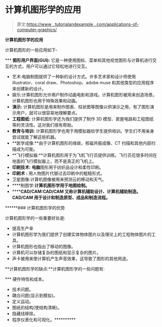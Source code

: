 # 计算机图形学的应用

> 原文:[https://www . tutorialandexample . com/applications-of-computer-graphics/](https://www.tutorialandexample.com/applications-of-computer-graphics/)

**计算机图形学的应用**

计算机图形的一些应用如下-

 ***   **图形用户界面(GUI):** 它是一种使用图标、菜单和其他视觉图形与计算机进行交互的方式，用户可以通过它轻松地进行交互。
*   艺术:电脑制图提供了一种新的设计方式。许多艺术家和设计师使用 illustrator、coral draw、Photoshop、adobe muse 和其他类型的应用程序来创建新的设计。
*   娱乐:计算机图形允许用户制作动画电影和游戏。计算机图形被用来创造场景。计算机图形也用于特殊效果和动画。
*   **演示:** 计算机图形是用来制作图表、柱状图等图像以供演示之用，有了图形演示用户，就可以很容易地理解要点。
*   **工程图纸:** 计算机图形学还为我们提供了制作 3D 模型、房屋电路和工程图纸等的灵活性。这对我们很有帮助。
*   **教育与培训:** 计算机图形学也用于用模拟器给学生提供培训。学生们不用亲身尝试就能了解这些机器。
*   **医学成像:**由于计算机图形的缘故，核磁共振成像、CT 扫描和其他内部扫描成为可能。
*   **飞行模拟器:**计算机图形用于为飞机飞行员提供训练。飞行员花很多时间在地面的飞行模拟器上，而不是真正的飞机上。
*   **印刷技术:** **电脑**图形用于纺织品设计和柔性印刷。
*   **印刷术** **:** 用人物图片代替过去印刷中的粗糙形式。
*   卫星图像:计算机图像被用来预测云的移动和天气。
*   ****制图学:**计算机图形学用于地图绘制。**
*   ********CAD**/**CAM:**CAD/CAM 又称计算机辅助设计、计算机辅助制造。CAD/CAM 用于设计和制造原型、成品和制造流程。******

 ******### 计算机图形学的优势

计算机图形学的一些重要好处是:

*   提高生产率
*   计算机图形学为我们提供了创建实体物体图片以及理论上的工程物体图片的工具。
*   计算机图形也指出了移动的图像。
*   计算机可以存储复杂的图纸和显示复杂的图片。
*   声卡被用来使计算机产生声音效果，这导致了图形的其他用途。

**计算机图形学的缺点:**计算机图形学的一些问题有:

 ***   硬件特性和成本。
*   技术问题。
*   耦合问题(显示到模拟)。
*   定义运动。
*   图纸的结构(使结构清晰)。
*   隐藏线移除。
*   程序仪表化和可视化。**********